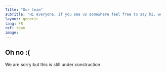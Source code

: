 ```yaml
---
Title: "Our team"
subTitle: "Hi everyone, if you see us somewhere feel free to say hi, we usally dont bite"
layout: generic
lang: FR
ref: team
image:
---
```


## Oh no :(
We are sorry but this is still under construction
